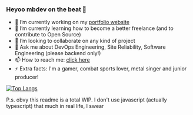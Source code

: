 ### Heyoo mbdev on the beat 👋


- 🔭 I’m currently working on my [portfolio website](https://github.com/mbianchidev/site)
- 🌱 I’m currently learning how to become a better freelance (and to contribute to Open Source)
- 👯 I’m looking to collaborate on any kind of project
- 💬 Ask me about DevOps Engineering, Site Reliability, Software Engineering (please backend only!)
- 📫 How to reach me: [click here](linktr.ee/mbianchidev)
- ⚡ Extra facts: I'm a gamer, combat sports lover, metal singer and junior producer!

[![Top Langs](https://github-readme-stats.vercel.app/api/top-langs/?username=mbianchidev)](https://github.com/anuraghazra/github-readme-stats)

P.s. obvy this readme is a total WIP. I don't use javascript (actually typescript) that much in real life, I swear
